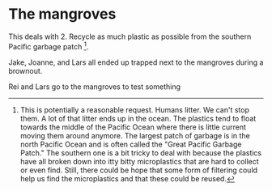 # The mangroves

This deals with 
2. Recycle as much plastic as possible from the southern Pacific garbage patch [^2].

[^2]: This is potentially a reasonable request.
Humans litter.
We can't stop them.
A lot of that litter ends up in the ocean.
The plastics tend to float towards the middle of the Pacific Ocean where there is little current moving them around anymore.
The largest patch of garbage is in the north Pacific Ocean and is often called the "Great Pacific Garbage Patch."
The southern one is a bit tricky to deal with because the plastics have all broken down into itty bitty microplastics that are hard to collect or even find.
Still, there could be hope that some form of filtering could help us find the microplastics and that these could be reused.


Jake, Joanne, and Lars all ended up trapped next to the mangroves during a brownout.

Rei and Lars go to the mangroves to test something
